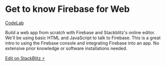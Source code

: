 # Get to know Firebase for Web

[CodeLab](https://google.dev/codelabs/firebase-get-to-know-web?return=/topics/firebase)

Build a web app from scratch with Firebase and Stackblitz's online editor.  We'll be using basic HTML and JavaScript to talk to Firebase.  This is a great intro to using the Firebase console and integrating Firebase into an app. No extensive prior knowledge or software installations needed.

[Edit on StackBlitz ⚡️](https://stackblitz.com/edit/firebase-gtk-web-start-hzusap)